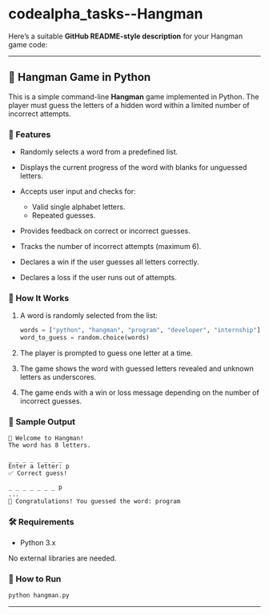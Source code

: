 # codealpha_tasks--Hangman
Here’s a suitable **GitHub README-style description** for your Hangman game code:

---

## 🎯 Hangman Game in Python

This is a simple command-line **Hangman** game implemented in Python. The player must guess the letters of a hidden word within a limited number of incorrect attempts.

### 🚀 Features

* Randomly selects a word from a predefined list.
* Displays the current progress of the word with blanks for unguessed letters.
* Accepts user input and checks for:

  * Valid single alphabet letters.
  * Repeated guesses.
* Provides feedback on correct or incorrect guesses.
* Tracks the number of incorrect attempts (maximum 6).
* Declares a win if the user guesses all letters correctly.
* Declares a loss if the user runs out of attempts.

### 🧠 How It Works

1. A word is randomly selected from the list:

   ```python
   words = ["python", "hangman", "program", "developer", "internship"]
   word_to_guess = random.choice(words)
   ```

2. The player is prompted to guess one letter at a time.

3. The game shows the word with guessed letters revealed and unknown letters as underscores.

4. The game ends with a win or loss message depending on the number of incorrect guesses.

### 📌 Sample Output

```
🎯 Welcome to Hangman!
The word has 8 letters.

_ _ _ _ _ _ _ _
Enter a letter: p
✅ Correct guess!

_ _ _ _ _ _ _ p
...
🎉 Congratulations! You guessed the word: program
```

### 🛠 Requirements

* Python 3.x

No external libraries are needed.

### 📁 How to Run

```bash
python hangman.py
```

---
